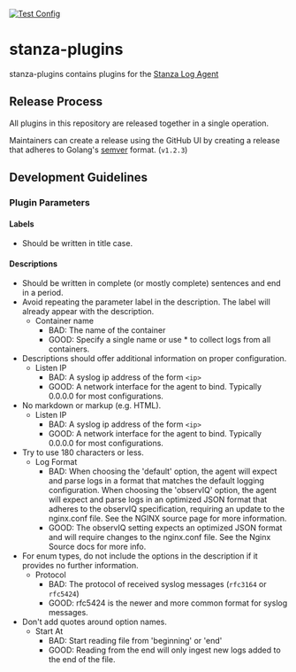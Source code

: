 [![Test Config](https://github.com/observIQ/stanza-plugins/actions/workflows/config.yml/badge.svg)](https://github.com/observIQ/stanza-plugins/actions/workflows/config.yml)

# stanza-plugins

stanza-plugins contains plugins for the [Stanza Log Agent](https://github.com/observIQ/stanza)

## Release Process

All plugins in this repository are released together in a single operation.

Maintainers can create a release using the GitHub UI by creating a release that adheres to Golang's [semver](https://godoc.org/github.com/rogpeppe/go-internal/semver) format. (`v1.2.3`)

## Development Guidelines

### Plugin Parameters

#### Labels

* Should be written in title case.

#### Descriptions

* Should be written in complete (or mostly complete) sentences and end in a period.
* Avoid repeating the parameter label in the description. The label will already appear with the description.
  * Container name
    * BAD: The name of the container
    * GOOD: Specify a single name or use * to collect logs from all containers.
* Descriptions should offer additional information on proper configuration.
  * Listen IP
    * BAD: A syslog ip address of the form `<ip>`
    * GOOD: A network interface for the agent to bind. Typically 0.0.0.0 for most configurations.
* No markdown or markup (e.g. HTML).
  * Listen IP
    * BAD: A syslog ip address of the form `<ip>`
    * GOOD: A network interface for the agent to bind. Typically 0.0.0.0 for most configurations.
* Try to use 180 characters or less.
  * Log Format
    * BAD: When choosing the 'default' option, the agent will expect and parse logs in a format that matches the default logging configuration. When choosing the 'observIQ' option, the agent will expect and parse logs in an optimized JSON format that adheres to the observIQ specification, requiring an update to the nginx.conf file. See the NGINX source page for more information.
    * GOOD: The observIQ setting expects an optimized JSON format and will require changes to the nginx.conf file. See the Nginx Source docs for more info.
* For enum types, do not include the options in the description if it provides no further information.
  * Protocol
    * BAD: The protocol of received syslog messages (`rfc3164` or `rfc5424`)
    * GOOD: rfc5424 is the newer and more common format for syslog messages.
* Don't add quotes around option names.
  * Start At
    * BAD: Start reading file from 'beginning' or 'end'
    * GOOD: Reading from the end will only ingest new logs added to the end of the file.
